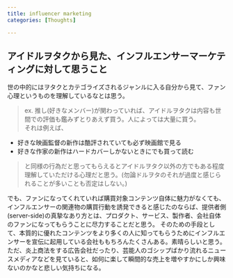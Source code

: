 ```yaml
---
title: influencer marketing
categories: [Thoughts]

---
```

## アイドルヲタクから見た、インフルエンサーマーケティングに対して思うこと

世の中的にはヲタクとカテゴライズされるジャンルに入る自分から見て、ファン心理というものを理解しているなとは思う。

> ex.
推し(好きなメンバー)が関わっていれば、アイドルヲタクは内容も世間での評価も鑑みずとりあえず買う。人によっては大量に買う。  
それは例えば、  
- 好きな映画監督の新作は酷評されていても必ず映画館で見る
- 好きな作家の新作はハードカバーしかないときにでも買って読む  
>
> と同様の行為だと思ってもらえるとアイドルヲタク以外の方でもある程度理解していただける心理だと思う。(勿論ドルヲタのそれが過度と感じられることが多いことも否定はしない。)

でも、ファンになってくれていれば購買対象コンテンツ自体に魅力がなくても、インフルエンサーの関連物の購買行動を誘発できると感じたのならば、提供者側(server-side)の真摯なあり方とは、プロダクト、サービス、製作者、会社自体のファンになってもらうことに尽力することだと思う。
そのための手段として、本質的に優れたコンテンツをより多くの人に知ってもらうためにインフルエンサーを宣伝に起用している会社ももちろんたくさんある。素晴らしいと思う。ただ、炎上商法をする広告会社だったり、芸能人のゴシップばかり流れるニュースメディアなどを見ていると、如何に楽して瞬間的な売上を増やすかにしか興味ないのかなと悲しい気持ちになる。
